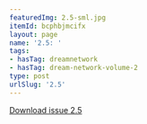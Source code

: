 ```yaml
---
featuredImg: 2.5-sml.jpg
itemId: bcphbjmcifx
layout: page
name: '2.5: '
tags:
- hasTag: dreamnetwork
- hasTag: dream-network-volume-2
type: post
urlSlug: '2.5'
---
```

<a href="../files/pdfs/Volume_2/2.5-Dream-Network-Bulletin-Vol.2-No.5.pdf" download="">Download issue 2.5</a>